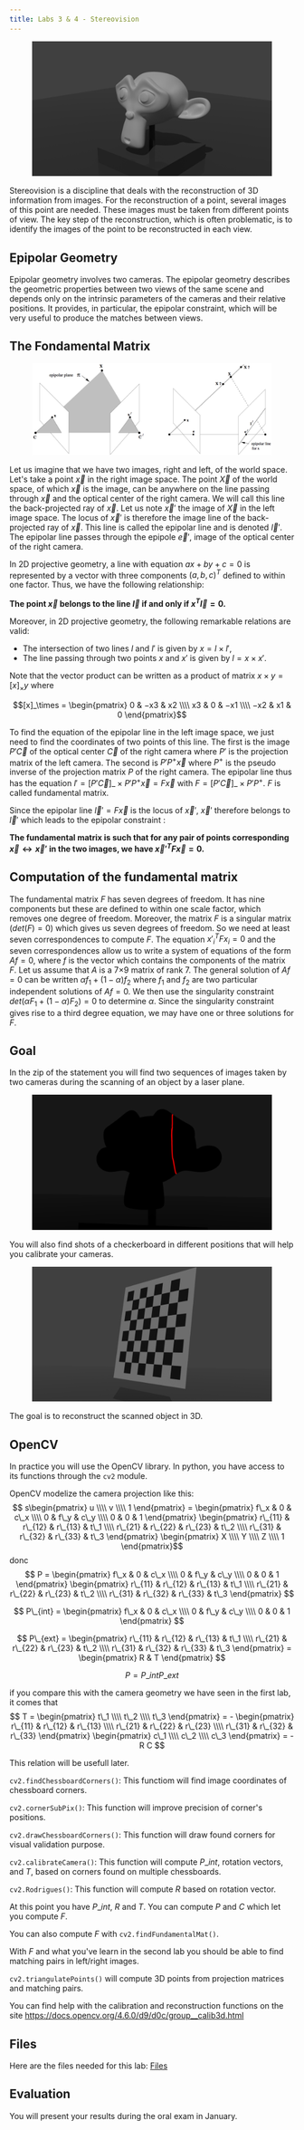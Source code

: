 ```yaml
---
title: Labs 3 & 4 - Stereovision
---
```


<figure>
<img src="./main.png" alt="">
</figure>

Stereovision is a discipline that deals with the reconstruction of 3D information from images. For the reconstruction of a point, several images of this point are needed. These images must be taken from different points of view. The key step of the reconstruction, which is often problematic, is to identify the images of the point to be reconstructed in each view.

## Epipolar Geometry

Epipolar geometry involves two cameras. The epipolar geometry describes the geometric properties between two views of the same scene and depends only on the intrinsic parameters of the cameras and their relative positions. It provides, in particular, the epipolar constraint, which will be very useful to produce the matches between views.

## The Fondamental Matrix

<figure>
<img src="./epipolar.png" alt="">
</figure>

Let us imagine that we have two images, right and left, of the world space. Let's take a point $\vec{x}$ in the right image space. The point $\vec{X}$ of the world space, of which $\vec{x}$ is the image, can be anywhere on the line passing through $\vec{x}$ and the optical center of the right camera. We will call this line the back-projected ray of $\vec{x}$. Let us note $\vec{x}'$ the image of $\vec{X}$ in the left image space. The locus of $\vec{x}'$ is therefore the image line of the back-projected ray of $\vec{x}$. This line is called the epipolar line and is denoted $\vec{l}'$. The epipolar line passes through the epipole $\vec{e}'$, image of the optical center of the right camera.

In 2D projective geometry, a line with equation $ax+by+c = 0$ is represented by a vector with three components $(a, b, c)^T$ defined to within one factor. Thus, we have the following relationship:

**The point $\vec{x}$ belongs to the line $\vec{l}$ if and only if $x^T\vec{l} = 0$.**

Moreover, in 2D projective geometry, the following remarkable relations are valid:

- The intersection of two lines $l$ and $l'$ is given by $x = l \times l'$,
- The line passing through two points $x$ and $x'$ is given by $l = x \times x'$.

Note that the vector product can be written as a product of matrix $x \times y = [x]_\times y$ where

$$[x]_\times = \begin{pmatrix} 0 & −x3 & x2 \\\\ x3 & 0 & −x1 \\\\ −x2 & x1 & 0 \end{pmatrix}$$

To find the equation of the epipolar line in the left image space, we just need to find the coordinates of two points of this line. The first is the image $P'\vec{C}$ of the optical center $\vec{C}$ of the right camera where $P'$ is the projection matrix of the left camera. The second is $P'P^{+}\vec{x}$ where $P^{+}$ is the pseudo inverse of the projection matrix $P$ of the right camera. The epipolar line thus has the equation $l' = [P'\vec{C}]\_\times{}P'P^{+}\vec{x} = F\vec{x}$ with $F = [P'\vec{C}]\_\times{}P'P^{+}$. $F$ is called fundamental matrix.

Since the epipolar line $\vec{l}' = F\vec{x}$ is the locus of $\vec{x}'$, $\vec{x}'$ therefore belongs to $\vec{l}'$ which leads to the epipolar constraint :

**The fundamental matrix is such that for any pair of points corresponding $\vec{x} \leftrightarrow \vec{x}'$ in the two images, we have $\vec{x}'^{T}F\vec{x} = 0$.**

## Computation of the fundamental matrix

The fundamental matrix $F$ has seven degrees of freedom. It has nine components but these are defined to within one scale factor, which removes one degree of freedom. Moreover, the matrix $F$ is a singular matrix ($det(F) = 0$) which gives us seven degrees of freedom. So we need at least seven correspondences to compute $F$. The equation $x'^{T}_iFx_i = 0$ and the seven correspondences allow us to write a system of equations of the form $Af = 0$, where $f$ is the vector which contains the components of the matrix $F$. Let us assume that $A$ is a 7×9 matrix of rank 7. The general solution of $Af = 0$ can be written $\alpha f_1 + (1-\alpha) f_2$ where $f_1$ and $f_2$ are two particular independent solutions of $Af = 0$. We then use the singularity constraint $det(\alpha F_1 + (1 - \alpha)F_2) = 0$ to determine $\alpha$. Since the singularity constraint gives rise to a third degree equation, we may have one or three solutions for $F$.

## Goal

In the zip of the statement you will find two sequences of images taken by two cameras during the scanning of an object by a laser plane.

<figure>
<img src="./scanRight/scan0010.png" alt="">
</figure>

You will also find shots of a checkerboard in different positions that will help you calibrate your cameras.

<figure>
<img src="./chessboards/c2Right.png" alt="">
</figure>

The goal is to reconstruct the scanned object in 3D.

## OpenCV

In practice you will use the OpenCV library. In python, you have access to its functions through the `cv2` module.

OpenCV modelize the camera projection like this:$$ s\begin{pmatrix} u \\\\ v \\\\ 1 \end{pmatrix} = \begin{pmatrix} f\_x & 0 & c\_x \\\\ 0 & f\_y & c\_y \\\\ 0 & 0 & 1 \end{pmatrix} \begin{pmatrix} r\_{11} & r\_{12} & r\_{13} & t\_1 \\\\ r\_{21} & r\_{22} & r\_{23} & t\_2 \\\\ r\_{31} & r\_{32} & r\_{33} & t\_3 \end{pmatrix} \begin{pmatrix} X \\\\ Y \\\\ Z \\\\ 1 \end{pmatrix}$$ donc $$ P = \begin{pmatrix} f\_x & 0 & c\_x \\\\ 0 & f\_y & c\_y \\\\ 0 & 0 & 1 \end{pmatrix} \begin{pmatrix} r\_{11} & r\_{12} & r\_{13} & t\_1 \\\\ r\_{21} & r\_{22} & r\_{23} & t\_2 \\\\ r\_{31} & r\_{32} & r\_{33} & t\_3 \end{pmatrix} $$

$$ P\_{int} = \begin{pmatrix} f\_x & 0 & c\_x \\\\ 0 & f\_y & c\_y \\\\ 0 & 0 & 1 \end{pmatrix} $$

$$ P\_{ext} = \begin{pmatrix} r\_{11} & r\_{12} & r\_{13} & t\_1 \\\\ r\_{21} & r\_{22} & r\_{23} & t\_2 \\\\ r\_{31} & r\_{32} & r\_{33} & t\_3 \end{pmatrix} = \begin{pmatrix} R & T \end{pmatrix} $$

$$ P = P\_{int} P\_{ext} $$

if you compare this with the camera geometry we have seen in the first lab, it comes that $$ T = \begin{pmatrix} t\_1 \\\\ t\_2 \\\\ t\_3 \end{pmatrix} = - \begin{pmatrix} r\_{11} & r\_{12} & r\_{13} \\\\ r\_{21} & r\_{22} & r\_{23} \\\\ r\_{31} & r\_{32} & r\_{33} \end{pmatrix} \begin{pmatrix} c\_1 \\\\ c\_2 \\\\ c\_3 \end{pmatrix} = - R C $$

This relation will be usefull later.

`cv2.findChessboardCorners()`: This functiom will find image coordinates of chessboard corners.

`cv2.cornerSubPix()`: This function will improve precision of corner's positions.

`cv2.drawChessboardCorners()`: This function will draw found corners for visual validation purpose.

`cv2.calibrateCamera()`: This function will compute $P\_{int}$, rotation vectors, and $T$, based on corners found on multiple chessboards.

`cv2.Rodrigues()`: This function will compute $R$ based on rotation vector.

At this point you have $P\_{int}$, $R$ and $T$. You can compute $P$ and $C$ which let you compute $F$.

You can also compute $F$ with `cv2.findFundamentalMat()`.

With $F$ and what you've learn in the second lab you should be able to find matching pairs in left/right images.

`cv2.triangulatePoints()` will compute 3D points from projection matrices and matching pairs.

You can find help with the calibration and reconstruction functions on the site https://docs.opencv.org/4.6.0/d9/d0c/group__calib3d.html


## Files

Here are the files needed for this lab: [Files](Lab3&4-StereovisionProject.zip)

## Evaluation

You will present your results during the oral exam in January.
